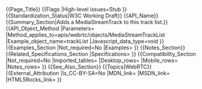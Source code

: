 {{Page_Title}}
{{Flags
|High-level issues=Stub
}}
{{Standardization_Status|W3C Working Draft}}
{{API_Name}}
{{Summary_Section|Adds a MediaStreamTrack to this track list.}}
{{API_Object_Method
|Parameters=
|Method_applies_to=apis/webrtc/objects/MediaStreamTrackList
|Example_object_name=trackList
|Javascript_data_type=void
}}
{{Examples_Section
|Not_required=No
|Examples=
}}
{{Notes_Section}}
{{Related_Specifications_Section
|Specifications=
}}
{{Compatibility_Section
|Not_required=No
|Imported_tables=
|Desktop_rows=
|Mobile_rows=
|Notes_rows=
}}
{{See_Also_Section}}
{{Topics|WebRTC}}
{{External_Attribution
|Is_CC-BY-SA=No
|MDN_link=
|MSDN_link=
|HTML5Rocks_link=
}}
